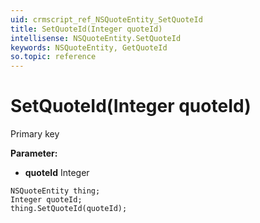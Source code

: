```yaml
---
uid: crmscript_ref_NSQuoteEntity_SetQuoteId
title: SetQuoteId(Integer quoteId)
intellisense: NSQuoteEntity.SetQuoteId
keywords: NSQuoteEntity, GetQuoteId
so.topic: reference
---
```


# SetQuoteId(Integer quoteId)

Primary key

**Parameter:** 
 - **quoteId** Integer

```crmscript
NSQuoteEntity thing;
Integer quoteId;
thing.SetQuoteId(quoteId);
```


